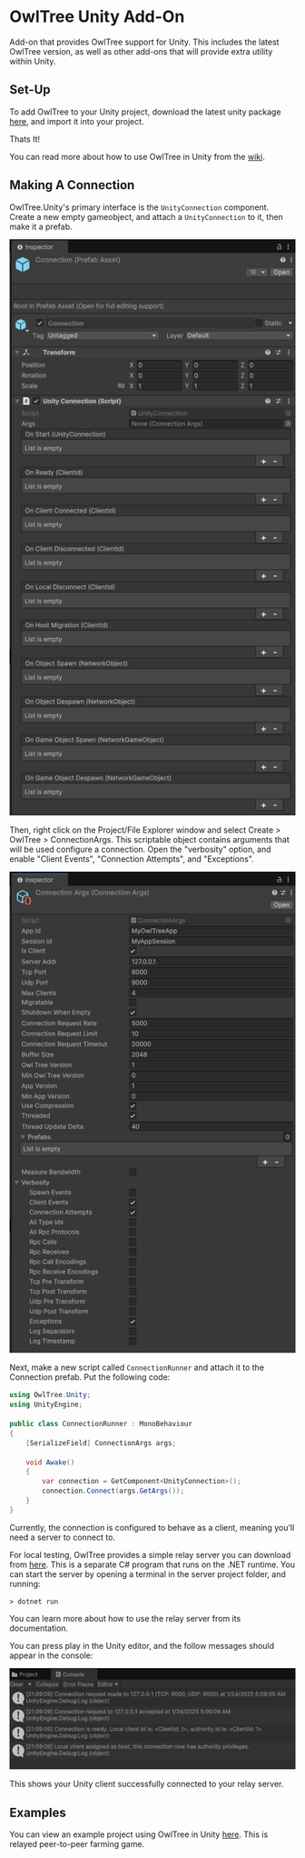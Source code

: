 # OwlTree Unity Add-On

Add-on that provides OwlTree support for Unity. This includes the latest OwlTree version,
as well as other add-ons that will provide extra utility within Unity.

## Set-Up

To add OwlTree to your Unity project, download the latest unity package [here](https://github.com/CaptainToTo/owl-tree-unity/releases/download/v0.2.0/OwlTree-Unity-v0.2.0.unitypackage), and import it into your project.

Thats It!

You can read more about how to use OwlTree in Unity from the [wiki](https://github.com/CaptainToTo/owl-tree-unity/wiki).

## Making A Connection

OwlTree.Unity's primary interface is the `UnityConnection` component. Create a new empty gameobject,
and attach a `UnityConnection` to it, then make it a prefab. 

![](img/unityconnection.png)

Then, right click on the Project/File Explorer window
and select Create > OwlTree > ConnectionArgs. This scriptable object contains arguments that will
be used configure a connection. Open the "verbosity" option, and enable "Client Events", "Connection Attempts", and
"Exceptions".

![](img/connection-args.png)

Next, make a new script called `ConnectionRunner` and attach it to the Connection prefab. Put the following code:

```cs
using OwlTree.Unity;
using UnityEngine;

public class ConnectionRunner : MonoBehaviour
{
    [SerializeField] ConnectionArgs args;

    void Awake()
    {
        var connection = GetComponent<UnityConnection>();
        connection.Connect(args.GetArgs());
    }
}
```

Currently, the connection is configured to behave as a client, meaning you'll need a server to connect to.

For local testing, OwlTree provides a simple relay server you can download from [here](https://github.com/CaptainToTo/owl-tree/releases/download/v0.2.0/SimpleRelayServer-v0.2.0.zip). This is a separate C#
program that runs on the .NET runtime. You can start the server by opening a terminal in the server project folder,
and running:

```
> dotnet run
```

You can learn more about how to use the relay server from its documentation.

You can press play in the Unity editor, and the follow messages should appear in the console:

![](img/connection-logs.png)

This shows your Unity client successfully connected to your relay server.

## Examples

You can view an example project using OwlTree in Unity [here](https://github.com/CaptainToTo/Farming-With-Friends-2). 
This is relayed peer-to-peer farming game.
